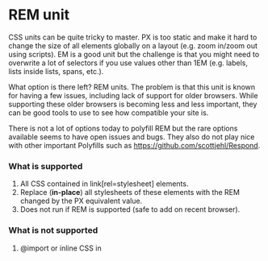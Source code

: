 # REM unit

CSS units can be quite tricky to master. PX is too static and make it hard to change the size of all elements globally on a layout (e.g. zoom in/zoom out using scripts). EM is a good unit but the challenge is that you might need to overwrite a lot of selectors if you use values other than 1EM (e.g. labels, lists inside lists, spans, etc.).

What option is there left? REM units. The problem is that this unit is known for having a few issues, including lack of support for older browsers. While supporting these older browsers is becoming less and less important, they can be good tools to use to see how compatible your site is.

There is not a lot of options today to polyfill REM but the rare options available seems to have open issues and bugs. They also do not play nice with other important Polyfills such as https://github.com/scottjehl/Respond.

### What is supported

1. All CSS contained in link[rel=stylesheet] elements.
2. Replace (**in-place**) all stylesheets of these elements with the REM changed by the PX equivalent value.
3. Does not run if REM is supported (safe to add on recent browser).

### What is not supported

1. @import or inline CSS in <style> tags.
2. Dynamic behaviors of REM units (onces it's in PX, its in PX).
3. @media (media queries). If your browser does not support it natively. You will need to add the modified version of `respond.js` (details below).

### Usage

Simply add this script after your <link> (stylesheets) elements.

```html
<script src="remPolyfill.js"></script>
```

### Media Queries

So what now, you need @media (media queries) support but `respond.js` does not support REM units. No problem, simply add the modified `respond.js` script in this repository. Make sure to add this after the `remPolyfill.js` since it depends on this script to be loaded first. `remPolyfill.js` must also be loaded synchronously to make sure it will be ready to use.

```html
<script src="respond.js"></script>
```

